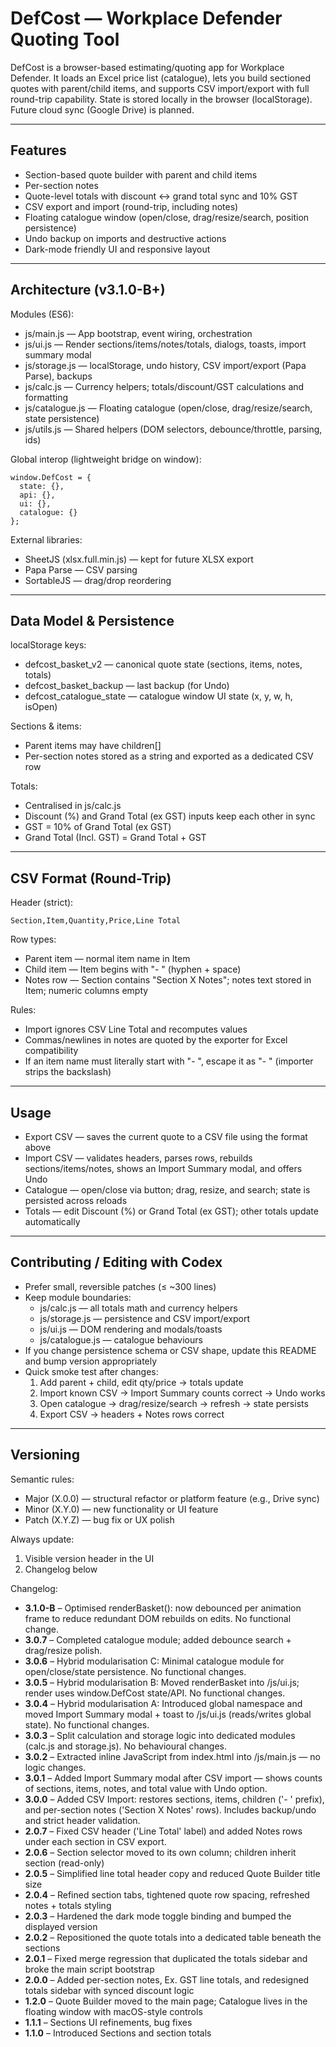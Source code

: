 # DefCost — Workplace Defender Quoting Tool

DefCost is a browser-based estimating/quoting app for Workplace Defender.
It loads an Excel price list (catalogue), lets you build sectioned quotes with parent/child items, and supports CSV import/export with full round-trip capability. State is stored locally in the browser (localStorage). Future cloud sync (Google Drive) is planned.

---

## Features

- Section-based quote builder with parent and child items
- Per-section notes
- Quote-level totals with discount ↔ grand total sync and 10% GST
- CSV export and import (round-trip, including notes)
- Floating catalogue window (open/close, drag/resize/search, position persistence)
- Undo backup on imports and destructive actions
- Dark-mode friendly UI and responsive layout

---

## Architecture (v3.1.0-B+)

Modules (ES6):

- js/main.js — App bootstrap, event wiring, orchestration
- js/ui.js — Render sections/items/notes/totals, dialogs, toasts, import summary modal
- js/storage.js — localStorage, undo history, CSV import/export (Papa Parse), backups
- js/calc.js — Currency helpers; totals/discount/GST calculations and formatting
- js/catalogue.js — Floating catalogue (open/close, drag/resize/search, state persistence)
- js/utils.js — Shared helpers (DOM selectors, debounce/throttle, parsing, ids)

Global interop (lightweight bridge on window):

    window.DefCost = {
      state: {},
      api: {},
      ui: {},
      catalogue: {}
    };

External libraries:

- SheetJS (xlsx.full.min.js) — kept for future XLSX export
- Papa Parse — CSV parsing
- SortableJS — drag/drop reordering

---

## Data Model & Persistence

localStorage keys:

- defcost_basket_v2 — canonical quote state (sections, items, notes, totals)
- defcost_basket_backup — last backup (for Undo)
- defcost_catalogue_state — catalogue window UI state (x, y, w, h, isOpen)

Sections & items:

- Parent items may have children[]
- Per-section notes stored as a string and exported as a dedicated CSV row

Totals:

- Centralised in js/calc.js
- Discount (%) and Grand Total (ex GST) inputs keep each other in sync
- GST = 10% of Grand Total (ex GST)
- Grand Total (Incl. GST) = Grand Total + GST

---

## CSV Format (Round-Trip)

Header (strict):

    Section,Item,Quantity,Price,Line Total

Row types:

- Parent item — normal item name in Item
- Child item — Item begins with "- " (hyphen + space)
- Notes row — Section contains "Section X Notes"; notes text stored in Item; numeric columns empty

Rules:

- Import ignores CSV Line Total and recomputes values
- Commas/newlines in notes are quoted by the exporter for Excel compatibility
- If an item name must literally start with "- ", escape it as "\- " (importer strips the backslash)

---

## Usage

- Export CSV — saves the current quote to a CSV file using the format above
- Import CSV — validates headers, parses rows, rebuilds sections/items/notes, shows an Import Summary modal, and offers Undo
- Catalogue — open/close via button; drag, resize, and search; state is persisted across reloads
- Totals — edit Discount (%) or Grand Total (ex GST); other totals update automatically

---

## Contributing / Editing with Codex

- Prefer small, reversible patches (≤ ~300 lines)
- Keep module boundaries:
  - js/calc.js — all totals math and currency helpers
  - js/storage.js — persistence and CSV import/export
  - js/ui.js — DOM rendering and modals/toasts
  - js/catalogue.js — catalogue behaviours
- If you change persistence schema or CSV shape, update this README and bump version appropriately
- Quick smoke test after changes:
  1) Add parent + child, edit qty/price → totals update
  2) Import known CSV → Import Summary counts correct → Undo works
  3) Open catalogue → drag/resize/search → refresh → state persists
  4) Export CSV → headers + Notes rows correct

---

## Versioning

Semantic rules:

- Major (X.0.0) — structural refactor or platform feature (e.g., Drive sync)
- Minor (X.Y.0) — new functionality or UI feature
- Patch (X.Y.Z) — bug fix or UX polish

Always update:
1) Visible version header in the UI
2) Changelog below

Changelog:
- **3.1.0-B** – Optimised renderBasket(): now debounced per animation frame to reduce redundant DOM rebuilds on edits. No functional change.
- **3.0.7** – Completed catalogue module; added debounce search + drag/resize polish.
- **3.0.6** – Hybrid modularisation C: Minimal catalogue module for open/close/state persistence. No functional changes.
- **3.0.5** – Hybrid modularisation B: Moved renderBasket into /js/ui.js; render uses window.DefCost state/API. No functional changes.
- **3.0.4** – Hybrid modularisation A: Introduced global namespace and moved Import Summary modal + toast to /js/ui.js (reads/writes global state). No functional changes.
- **3.0.3** – Split calculation and storage logic into dedicated modules (calc.js and storage.js). No behavioural changes.
- **3.0.2** – Extracted inline JavaScript from index.html into /js/main.js — no logic changes.
- **3.0.1** – Added Import Summary modal after CSV import — shows counts of sections, items, notes, and total value with Undo option.
- **3.0.0** – Added CSV Import: restores sections, items, children ('- ' prefix), and per-section notes ('Section X Notes' rows). Includes backup/undo and strict header validation.
- **2.0.7** – Fixed CSV header ('Line Total' label) and added Notes rows under each section in CSV export.
- **2.0.6** – Section selector moved to its own column; children inherit section (read-only)
- **2.0.5** – Simplified line total header copy and reduced Quote Builder title size
- **2.0.4** – Refined section tabs, tightened quote row spacing, refreshed notes + totals styling
- **2.0.3** – Hardened the dark mode toggle binding and bumped the displayed version
- **2.0.2** – Repositioned the quote totals into a dedicated table beneath the sections
- **2.0.1** – Fixed merge regression that duplicated the totals sidebar and broke the main script bootstrap
- **2.0.0** – Added per-section notes, Ex. GST line totals, and redesigned totals sidebar with synced discount logic
- **1.2.0** – Quote Builder moved to the main page; Catalogue lives in the floating window with macOS-style controls
- **1.1.1** – Sections UI refinements, bug fixes
- **1.1.0** – Introduced Sections and section totals
